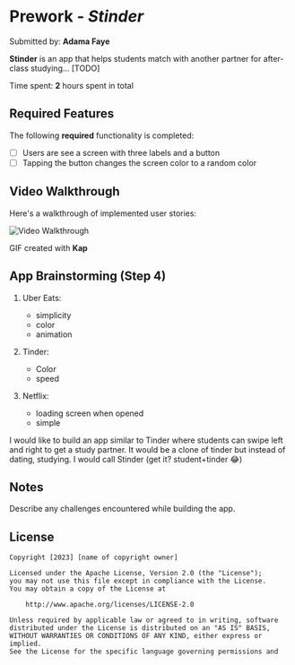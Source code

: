 # Prework - *Stinder*

Submitted by: **Adama Faye**

**Stinder** is an app that helps students match with another partner for after-class studying... [TODO] 

Time spent: **2** hours spent in total

## Required Features

The following **required** functionality is completed:

- [ ] Users are see a screen with three labels and a button
- [ ] Tapping the button changes the screen color to a random color
 
## Video Walkthrough

Here's a walkthrough of implemented user stories: 

<img src="https://imgur.com/a/knXZ2Wj.gif" title='Video Walkthrough' width='' alt='Video Walkthrough' />

<!-- Replace this with whatever GIF tool you used! -->
GIF created with **Kap** 
<!-- Recommended tools:
[Kap](https://getkap.co/) for macOS
[ScreenToGif](https://www.screentogif.com/) for Windows
[peek](https://github.com/phw/peek) for Linux. -->

## App Brainstorming (Step 4)

1. Uber Eats:
   - simplicity
   - color
   - animation
2. Tinder:
   - Color
   - speed
    
3. Netflix:
   - loading screen when opened
   - simple
   
I would like to build an app similar to Tinder where students can swipe left and right to get a study partner. It would be a clone of tinder but instead of dating, studying. I would call Stinder (get it? student+tinder 😂)

## Notes

Describe any challenges encountered while building the app.

## License

    Copyright [2023] [name of copyright owner]

    Licensed under the Apache License, Version 2.0 (the "License");
    you may not use this file except in compliance with the License.
    You may obtain a copy of the License at

        http://www.apache.org/licenses/LICENSE-2.0

    Unless required by applicable law or agreed to in writing, software
    distributed under the License is distributed on an "AS IS" BASIS,
    WITHOUT WARRANTIES OR CONDITIONS OF ANY KIND, either express or implied.
    See the License for the specific language governing permissions and
